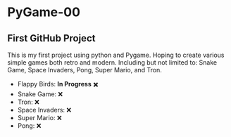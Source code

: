 # PyGame-00
## First GitHub Project

This is my first project using python and Pygame.
Hoping to create various simple games both retro and modern. 
Including but not limited to: Snake Game, Space Invaders, Pong, Super Mario, and Tron.

- Flappy Birds: **In Progress** :heavy_multiplication_x:
- Snake Game:	:x:
- Tron: :x:
- Space Invaders: :x:
- Super Mario: :x:
- Pong: :x:
